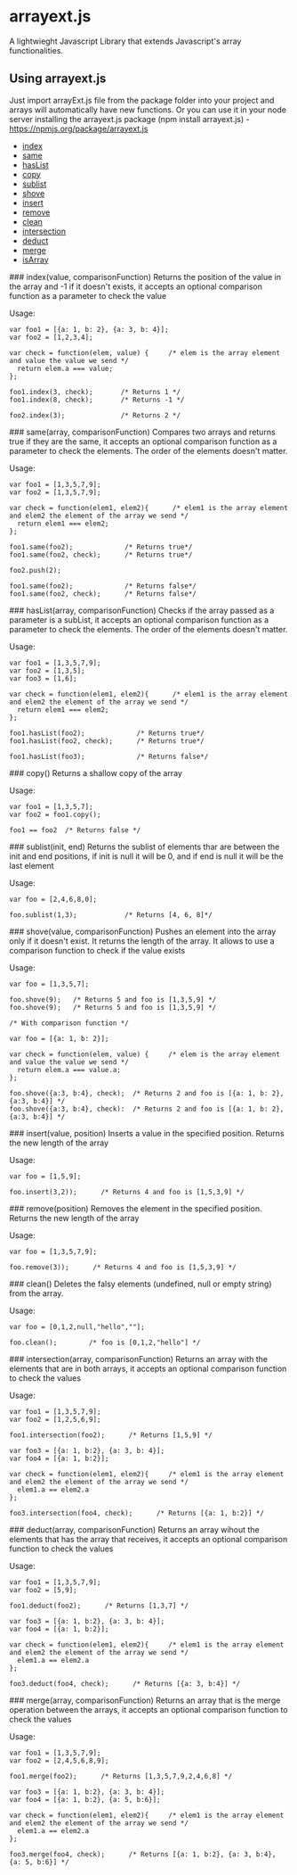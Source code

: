 arrayext.js
===========

A lightwieght Javascript Library that extends Javascript's array functionalities.

## Using arrayext.js

Just import arrayExt.js file from the package folder into your project and arrays will automatically have new functions.
Or you can use it in your node server installing the arrayext.js package (npm install arrayext.js) - https://npmjs.org/package/arrayext.js

* [index](#index)
* [same](#same)
* [hasList](#hasList)
* [copy](#copy)
* [sublist](#sublist)
* [shove](#shove)
* [insert](#insert)
* [remove](#remove)
* [clean](#clean)
* [intersection](#intersection)
* [deduct](#deduct)
* [merge](#merge)
* [isArray](#isArray)


<a name="index" />
### index(value, comparisonFunction)
Returns the position of the value in the array and -1 if it doesn't exists, it accepts an optional comparison function as a parameter to check the value

Usage:

    var foo1 = [{a: 1, b: 2}, {a: 3, b: 4}];
    var foo2 = [1,2,3,4];

    var check = function(elem, value) {     /* elem is the array element and value the value we send */
      return elem.a === value;
    };

    foo1.index(3, check);       /* Returns 1 */
    foo1.index(8, check);       /* Returns -1 */

    foo2.index(3);              /* Returns 2 */

<a name="same" />
### same(array, comparisonFunction)
Compares two arrays and returns true if they are the same, it accepts an optional comparison function as a parameter to check the elements.
The order of the elements doesn't matter.

Usage:

    var foo1 = [1,3,5,7,9];
    var foo2 = [1,3,5,7,9];

    var check = function(elem1, elem2){      /* elem1 is the array element and elem2 the element of the array we send */
      return elem1 === elem2;
    };

    foo1.same(foo2);             /* Returns true*/
    foo1.same(foo2, check);      /* Returns true*/

    foo2.push(2);

    foo1.same(foo2);             /* Returns false*/
    foo1.same(foo2, check);      /* Returns false*/

<a name="hasList" />
### hasList(array, comparisonFunction)
Checks if the array passed as a parameter is a subList, it accepts an optional comparison function as a parameter to check the elements.
The order of the elements doesn't matter.

Usage:

    var foo1 = [1,3,5,7,9];
    var foo2 = [1,3,5];
    var foo3 = [1,6];

    var check = function(elem1, elem2){      /* elem1 is the array element and elem2 the element of the array we send */
      return elem1 === elem2;
    };

    foo1.hasList(foo2);             /* Returns true*/
    foo1.hasList(foo2, check);      /* Returns true*/

    foo1.hasList(foo3);             /* Returns false*/

<a name="copy" />
### copy()
Returns a shallow copy of the array

Usage:

    var foo1 = [1,3,5,7];
    var foo2 = foo1.copy();

    foo1 == foo2  /* Returns false */

<a name="sublist" />
### sublist(init, end)
Returns the sublist of elements thar are between the init and end positions, if init is null it will be 0, and if end is null it will be the last element

Usage:

    var foo = [2,4,6,8,0];

    foo.sublist(1,3);            /* Returns [4, 6, 8]*/

<a name="shove" />
### shove(value, comparisonFunction)
Pushes an element into the array only if it doesn't exist. It returns the length of the array. It allows to use a comparison function to check if the value exists

Usage:

    var foo = [1,3,5,7];

    foo.shove(9);   /* Returns 5 and foo is [1,3,5,9] */
    foo.shove(9);   /* Returns 5 and foo is [1,3,5,9] */

    /* With comparison function */

    var foo = [{a: 1, b: 2}];

    var check = function(elem, value) {     /* elem is the array element and value the value we send */
      return elem.a === value.a;
    };

    foo.shove({a:3, b:4}, check);  /* Returns 2 and foo is [{a: 1, b: 2}, {a:3, b:4}] */
    foo.shove({a:3, b:4}, check):  /* Returns 2 and foo is [{a: 1, b: 2}, {a:3, b:4}] */

<a name="insert" />
### insert(value, position)
Inserts a value in the specified position. Returns the new length of the array

Usage:

    var foo = [1,5,9];

    foo.insert(3,2));      /* Returns 4 and foo is [1,5,3,9] */

<a name="remove" />
### remove(position)
Removes the element in the specified position. Returns the new length of the array

Usage:

    var foo = [1,3,5,7,9];

    foo.remove(3));      /* Returns 4 and foo is [1,5,3,9] */

<a name="clean" />
### clean()
Deletes the falsy elements (undefined, null or empty string) from the array.

Usage:

    var foo = [0,1,2,null,"hello",""];

    foo.clean();        /* foo is [0,1,2,"hello"] */

<a name="intersection" />
### intersection(array, comparisonFunction)
Returns an array with the elements that are in both arrays, it accepts an optional comparison function to check the values

Usage:

    var foo1 = [1,3,5,7,9];
    var foo2 = [1,2,5,6,9];

    foo1.intersection(foo2);      /* Returns [1,5,9] */

    var foo3 = [{a: 1, b:2}, {a: 3, b: 4}];
    var foo4 = [{a: 1, b:2}];

    var check = function(elem1, elem2){     /* elem1 is the array element and elem2 the element of the array we send */
      elem1.a == elem2.a
    };

    foo3.intersection(foo4, check);      /* Returns [{a: 1, b:2}] */

<a name="deduct" />
### deduct(array, comparisonFunction)
Returns an array wihout the elements that has the array that receives, it accepts an optional comparison function to check the values

Usage:

    var foo1 = [1,3,5,7,9];
    var foo2 = [5,9];

    foo1.deduct(foo2);      /* Returns [1,3,7] */

    var foo3 = [{a: 1, b:2}, {a: 3, b: 4}];
    var foo4 = [{a: 1, b:2}];

    var check = function(elem1, elem2){     /* elem1 is the array element and elem2 the element of the array we send */
      elem1.a == elem2.a
    };

    foo3.deduct(foo4, check);      /* Returns [{a: 3, b:4}] */

<a name="merge" />
### merge(array, comparisonFunction)
Returns an array that is the merge operation between the arrays, it accepts an optional comparison function to check the values

Usage:

    var foo1 = [1,3,5,7,9];
    var foo2 = [2,4,5,6,8,9];

    foo1.merge(foo2);      /* Returns [1,3,5,7,9,2,4,6,8] */

    var foo3 = [{a: 1, b:2}, {a: 3, b: 4}];
    var foo4 = [{a: 1, b:2}, {a: 5, b:6}];

    var check = function(elem1, elem2){     /* elem1 is the array element and elem2 the element of the array we send */
      elem1.a == elem2.a
    };

    foo3.merge(foo4, check);      /* Returns [{a: 1, b:2}, {a: 3, b:4}, {a: 5, b:6}] */
